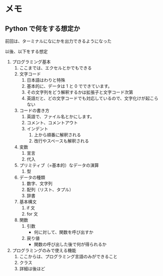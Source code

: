 # メモ

## Python で何をする想定か

前回は、ターミナルになにかを出力できるようになった

以後、以下をする想定

1. プログラミング基本
   1. ここまでは、エクセルとかでもできる
   2. 文字コード
      1. 日本語はわりと特殊
      2. 基本的に、データは 1 と 0 でできています。
      3. その文字列をどう解釈するかは拡張子と文字コード次第
      4. 英語だと、どの文字コードでも対応しているので、文字化けが起こらない
   3. コードの書き方
      1. 英語で、ファイル名とかにします。
      2. コメント、コメントアウト
      3. インデント
         1. 上から順番に解釈される
         2. 改行やスペースも解釈される
   4. 変数
      1. 宣言
      2. 代入
   5. プリミティブ（=基本的）なデータの演算
      1. 型
   6. データの種類
      1. 数字、文字列
      2. 配列（リスト、タプル）
      3. 辞書
   7. 基本構文
      1. if 文
      2. for 文
   8. 関数
      1. 引数
         - 何に対して、関数を呼び出すか
      2. 戻り値
         - 関数の呼び出した後で何が得られるか
2. プログラミングのみで使える機能
   1. ここからは、プログラミング言語のみができること
   2. クラス
   3. 詳細は後ほど
